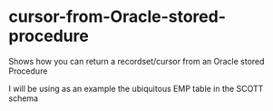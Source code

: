 # cursor-from-Oracle-stored-procedure
Shows how you can return a recordset/cursor from an Oracle stored Procedure

I will be using as an example the ubiquitous EMP table in the SCOTT schema
